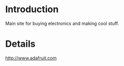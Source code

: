 # Introduction #

Main site for buying electronics and making cool stuff.


# Details #

http://www.adafruit.com
